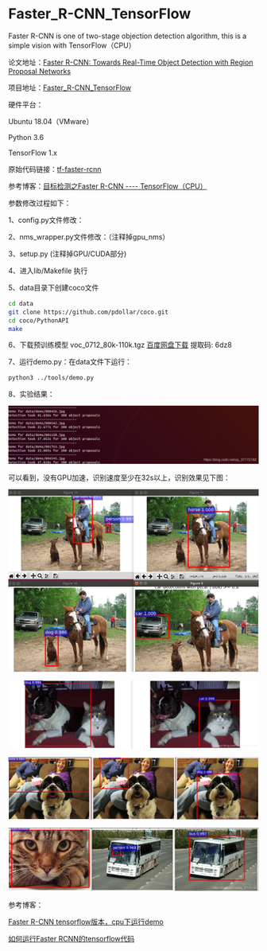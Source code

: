 # Faster_R-CNN_TensorFlow
Faster R-CNN is one of two-stage objection detection algorithm, this is a simple vision with TensorFlow（CPU）

论文地址：[Faster R-CNN: Towards Real-Time Object Detection with Region Proposal Networks](https://arxiv.org/abs/1506.01497)

项目地址：[Faster_R-CNN_TensorFlow](https://github.com/GinkgoX/Faster_R-CNN_TensorFlow)

硬件平台：

Ubuntu 18.04（VMware）

Python 3.6

TensorFlow 1.x

原始代码链接：[tf-faster-rcnn](https://github.com/endernewton/tf-faster-rcnn)

参考博客：[目标检测之Faster R-CNN ---- TensorFlow（CPU）](https://blog.csdn.net/qq_37172182/article/details/100070889)

参数修改过程如下：

1、config.py文件修改：

2、nms_wrapper.py文件修改：（注释掉gpu_nms）

3、setup.py (注释掉GPU/CUDA部分)

4、进入lib/Makefile 执行

5、data目录下创建coco文件

```bash
cd data
git clone https://github.com/pdollar/coco.git
cd coco/PythonAPI
make
```

6、下载预训练模型 voc_0712_80k-110k.tgz [百度网盘下载](https://pan.baidu.com/s/1ClcNOWiqOm6nyAdfD3RSsQ) 提取码: 6dz8

7、运行demo.py：在data文件下运行：

```bash
python3 ../tools/demo.py
```

8、实验结果：

![](result/4.png)

可以看到，没有GPU加速，识别速度至少在32s以上，识别效果见下图：

![](result/5.png)

![](result/6.png)

![](result/7.png)

![](result/8.png)

参考博客：

[Faster R-CNN tensorflow版本，cpu下运行demo](https://blog.csdn.net/sinat_33486980/article/details/81045315)

[如何运行Faster RCNN的tensorflow代码](https://www.cnblogs.com/toone/p/8433581.html)
